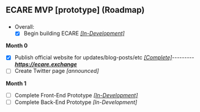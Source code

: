 ## ECARE MVP [prototype] (Roadmap) 

### 

- Overall: 
  - [X] Begin building ECARE *[[In-Development]](https://github.com/jeyakatsa/monalisa/tree/main/MVP/ecare)*

**Month 0**
  - [X] Publish official website for updates/blog-posts/etc *[[Complete]](https://github.com/jeyakatsa/monalisa/tree/main/MVP/EcareWebApp)*---------***https://ecare.exchange***
  - [ ] Create Twitter page *[announced]*

**Month 1**
  - [ ] Complete Front-End Prototype *[[In-Development]](https://github.com/jeyakatsa/monalisa/tree/main/MVP/ecare)*
  - [ ] Complete Back-End Prototype *[In-Development]*
